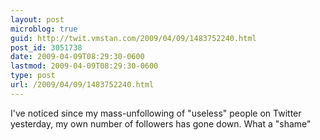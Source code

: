 ```yaml
---
layout: post
microblog: true
guid: http://twit.vmstan.com/2009/04/09/1483752240.html
post_id: 3051738
date: 2009-04-09T08:29:30-0600
lastmod: 2009-04-09T08:29:30-0600
type: post
url: /2009/04/09/1483752240.html
---
```

I've noticed since my mass-unfollowing of "useless" people on Twitter yesterday, my own number of followers has gone down. What a "shame"
